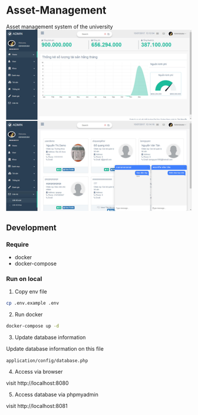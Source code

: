 # Asset-Management
Asset management system of the university
![image index](https://github.com/tannguyenit/Asset-Management/blob/master/assets/files/2017-07-15_131207.jpg)
![image chat](https://github.com/tannguyenit/Asset-Management/blob/master/assets/files/2017-07-15_131420.jpg)
## Development
### Require
* docker
* docker-compose

### Run on local
1. Copy env file
```bash
cp .env.example .env
```
2. Run docker
```bash
docker-compose up -d
```
3. Update database information

Update database information on this file

`application/config/database.php`

4. Access via browser

visit http://localhost:8080

5. Access database via phpmyadmin

visit http://localhost:8081
